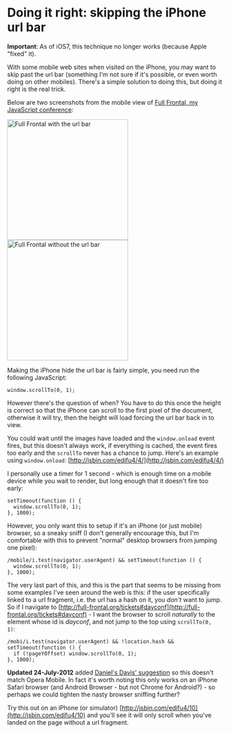 # Doing it right: skipping the iPhone url bar

**Important**: As of iOS7, this technique no longer works (because Apple "fixed" it).

With some mobile web sites when visited on the iPhone, you may want to skip past the url bar (something I'm not sure if it's possible, or even worth doing on other mobiles). There's a simple solution to doing this, but doing it right is the real trick.

<!--more-->

Below are two screenshots from the mobile view of [Full Frontal, my JavaScript conference](http://full-frontal.org):

<img width="280" style="margin-right: 20px;" src="http://remysharp.com/images/ff-with-bar.png" alt="Full Frontal with the url bar" /><img  width="280" src="http://remysharp.com/images/ff-without-bar.png" alt="Full Frontal without the url bar" /> 

Making the iPhone hide the url bar is fairly simple, you need run the following JavaScript:

<pre><code>window.scrollTo(0, 1);</code></pre>

However there's the question of when? You have to do this once the height is correct so that the iPhone can scroll to the first pixel of the document, otherwise it will try, then the height will load forcing the url bar back in to view.

You could wait until the images have loaded and the <code>window.onload</code> event fires, but this doesn't always work, if everything is cached, the event fires too early and the <code>scrollTo</code> never has a chance to jump. Here's an example using <code>window.onload</code>: [http://jsbin.com/edifu4/4/](http://jsbin.com/edifu4/4/)

I personally use a timer for 1 second - which is enough time on a mobile device while you wait to render, but long enough that it doesn't fire too early:

<pre><code>setTimeout(function () {
  window.scrollTo(0, 1);
}, 1000);</code></pre>

However, you only want this to setup if it's an iPhone (or just mobile) browser, so a sneaky sniff (I don't generally encourage this, but I'm comfortable with this to prevent "normal" desktop browsers from jumping one pixel):

<pre><code>/mobile/i.test(navigator.userAgent) && setTimeout(function () {
  window.scrollTo(0, 1);
}, 1000);</code></pre>

The very last part of this, and this is the part that seems to be missing from some examples I've seen around the web is this: if the user specifically linked to a url fragment, i.e. the url has a hash on it, you *don't* want to jump. So if I navigate to [http://full-frontal.org/tickets#dayconf](http://full-frontal.org/tickets#dayconf) - I want the browser to scroll *naturally* to the element whose id is *dayconf*, and not jump to the top using <code>scrollTo(0, 1)</code>:

<pre><code>/mobi/i.test(navigator.userAgent) && !location.hash && setTimeout(function () {
  if (!pageYOffset) window.scrollTo(0, 1);
}, 1000);</code></pre>

<div class="update"><strong>Updated 24-July-2012</strong> added <a href="#comment-360208">Daniel's Davis' suggestion</a> so this doesn't match Opera Mobile. In fact it's worth noting this only works on an iPhone Safari browser (and Android Browser - but not Chrome for Android?) - so perhaps we could tighten the nasty browser sniffing further?</div>

Try this out on an iPhone (or simulator) [http://jsbin.com/edifu4/10](http://jsbin.com/edifu4/10) and you'll see it will only scroll when you've landed on the page without a url fragment.